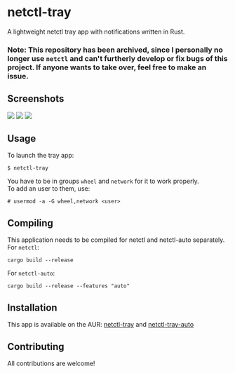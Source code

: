 # netctl-tray
A lightweight netctl tray app with notifications written in Rust.

### Note: This repository has been archived, since I personally no longer use `netctl` and can't furtherly develop or fix bugs of this project. If anyone wants to take over, feel free to make an issue.

## Screenshots

![](https://i.imgur.com/5PavZiO.png) ![](https://i.imgur.com/mwWpkA4.png) ![](https://i.imgur.com/yghZ4Gt.png)

## Usage

To launch the tray app:
```
$ netctl-tray
```
You have to be in groups `wheel` and `network` for it to work properly.  
To add an user to them, use:
```
# usermod -a -G wheel,network <user>
```

## Compiling

This application needs to be compiled for netctl and netctl-auto separately.
For `netctl`:
```
cargo build --release
```
For `netctl-auto`:
```
cargo build --release --features "auto"
```

## Installation

This app is available on the AUR: [netctl-tray](https://aur.archlinux.org/packages/netctl-tray/) and [netctl-tray-auto](https://aur.archlinux.org/packages/netctl-tray-auto/)

## Contributing

All contributions are welcome!
